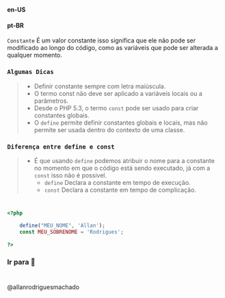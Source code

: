 #                

#### en-US


#### pt-BR
`Constante` É um valor constante isso significa que ele não pode ser modificado ao longo do código, como as variáveis que
pode ser alterada a qualquer momento.


### `Algumas Dicas`
> * Definir constante sempre com letra maiúscula.
> * O termo const não deve ser aplicado a variáveis locais ou a parâmetros.
> * Desde o PHP 5.3, o termo `const` pode ser usado para criar constantes globais.
> * O `define` permite definir constantes globais e locais, mas não permite ser usada dentro do contexto de uma classe.


### `Diferença entre define e const`

> * É que usando `define` podemos atribuir o nome para a constante no momento em que o código está sendo executado, já 
> com a `const` isso não é possivel.
>   * `define` Declara a constante em tempo de execução.
>   * `const` Declara a constante em tempo de complicação.

#

```php
<?php

    define("MEU_NOME", 'Allan');
    const MEU_SOBRENOME = 'Rodrigues';
    
?>
```


### Ir para []()🚀

#
@allanrodriguesmachado
